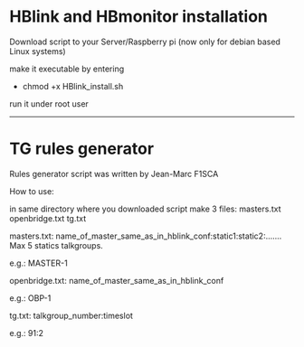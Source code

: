 # HBlink and HBmonitor installation

Download script to your Server/Raspberry pi (now only for debian based Linux systems)

make it executable by entering  
- chmod +x HBlink_install.sh

run it under root user

--------------------
# TG rules generator

Rules generator script was written by Jean-Marc F1SCA

How to use:

in same directory where you downloaded script make 3 files: masters.txt openbridge.txt tg.txt

masters.txt:
name_of_master_same_as_in_hblink_conf:static1:static2:.......
Max 5 statics talkgroups.

e.g.:
MASTER-1

openbridge.txt:
name_of_master_same_as_in_hblink_conf

e.g.:
OBP-1

tg.txt:
talkgroup_number:timeslot

e.g.:
91:2
